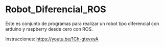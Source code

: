 # Robot_Diferencial_ROS
Este es conjunto de programas para realizar un robot tipo diferencial con arduino y raspberry desde cero con ROS.

Instrucciones:
https://youtu.be/1Ch-gtxvxyA
